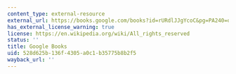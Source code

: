 ```yaml
---
content_type: external-resource
external_url: https://books.google.com/books?id=rURdlJJgYcoC&pg=PA240=onepage#v=onepage&q&f=false
has_external_license_warning: true
license: https://en.wikipedia.org/wiki/All_rights_reserved
status: ''
title: Google Books
uid: 528d625b-136f-4305-a0c1-b35775b8b2f5
wayback_url: ''
---
```


